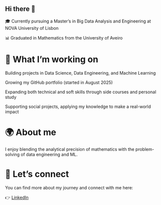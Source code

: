 ## Hi there 👋

🎓 Currently pursuing a Master’s in Big Data Analysis and Engineering at NOVA University of Lisbon

📊 Graduated in Mathematics from the University of Aveiro

# 🚀 What I’m working on

Building projects in Data Science, Data Engineering, and Machine Learning

Growing my GitHub portfolio (started in August 2025)

Expanding both technical and soft skills through side courses and personal study

Supporting social projects, applying my knowledge to make a real-world impact

# 🌍 About me

I enjoy blending the analytical precision of mathematics with the problem-solving of data engineering and ML.

# 🤝 Let’s connect

You can find more about my journey and connect with me here:

👉 [LinkedIn](https://www.linkedin.com/in/databynunes)
